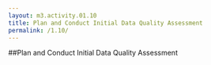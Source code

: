```yaml
---
layout: m3.activity.01.10
title: Plan and Conduct Initial Data Quality Assessment
permalink: /1.10/
---
```

##Plan and Conduct Initial Data Quality Assessment
